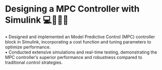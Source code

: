 # Designing a MPC Controller with Simulink 💻👨🏻‍💻

• Designed and implemented an Model Predictive Control (MPC) controller block in Simulink, incorporating a cost
function and tuning parameters to optimize performance.<br/>
• Conducted extensive simulations and real-time testing, demonstrating the MPC controller’s superior performance
and robustness compared to traditional control strategies.<br/>
